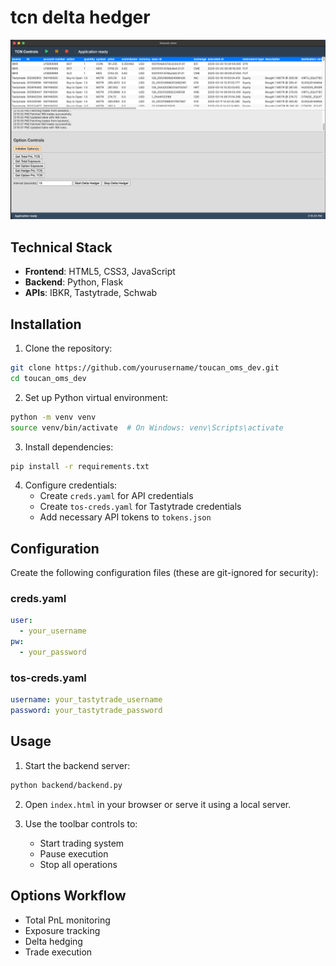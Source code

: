 # tcn delta hedger

![Toucan OMS Interface](./screenshot.png)


## Technical Stack
- **Frontend**: HTML5, CSS3, JavaScript
- **Backend**: Python, Flask
- **APIs**: IBKR, Tastytrade, Schwab 

## Installation

1. Clone the repository:
```bash
git clone https://github.com/yourusername/toucan_oms_dev.git
cd toucan_oms_dev
```

2. Set up Python virtual environment:
```bash
python -m venv venv
source venv/bin/activate  # On Windows: venv\Scripts\activate
```

3. Install dependencies:
```bash
pip install -r requirements.txt
```

4. Configure credentials:
   - Create `creds.yaml` for API credentials
   - Create `tos-creds.yaml` for Tastytrade credentials
   - Add necessary API tokens to `tokens.json`

## Configuration
Create the following configuration files (these are git-ignored for security):

### creds.yaml
```yaml
user:
  - your_username
pw:
  - your_password
```

### tos-creds.yaml
```yaml
username: your_tastytrade_username
password: your_tastytrade_password
```

## Usage

1. Start the backend server:
```bash
python backend/backend.py
```

2. Open `index.html` in your browser or serve it using a local server.

3. Use the toolbar controls to:
   - Start trading system
   - Pause execution
   - Stop all operations

## Options Workflow
- Total PnL monitoring
- Exposure tracking
- Delta hedging
- Trade execution
